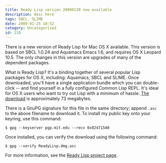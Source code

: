 ```yaml
---
title: Ready Lisp version 20090130 now available
description: desc here
tags: SBCL, SLIME
date: 2009-01-25 18:52
category: Uncategorized
id: 210
---
```


There is a new version of Ready Lisp for Mac OS X available.  This version is based on SBCL 1.0.24 and Aquamacs Emacs 1.6, and requires OS X Leopard 10.5.  The only changes in this version are upgrades of many of the dependent packages.

<!--more-->
What is Ready Lisp?  It's a binding together of several popular Lisp packages for OS X, including: Aquamacs, SBCL and SLIME.  Once downloaded, you'll have a single application bundle which you can double-click -- and find yourself in a fully configured Common Lisp REPL.  It's ideal for OS X users who want to try out Lisp with a minimum of hassle.  [The download](ftp://ftp.newartisans.com/pub/lisp/ready-lisp/ReadyLisp.dmg.zip) is approximately 73 megabytes.

There is a GnuPG signature for this file in the same directory; append `.asc` to the above filename to download it.  To install my public key onto your keyring, use this command:

    $ gpg --keyserver pgp.mit.edu --recv 0x824715A0

Once installed, you can verify the download using the following command:

    $ gpg --verify ReadyLisp.dmg.asc

For more information, see the [Ready Lisp project page](/blog/projects/ready-lisp.html).

